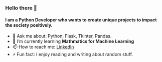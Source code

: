 ### Hello there 👋

#### I am a Python Developer who wants to create unique projects to impact the society positively.

<!-- - 🔭 I’m currently working as **Python Developer Intern @ Next Page Technology Ltd.** -->
- 💬 Ask me about: Python, Flask, Tkinter, Pandas.
- 🌱 I’m currently learning **Mathmatics for Machine Learning**
- 📫 How to reach me: [LinkedIn](https://www.linkedin.com/in/mhrafin/)
- ⚡ Fun fact: I enjoy reading and writing about random stuff.
